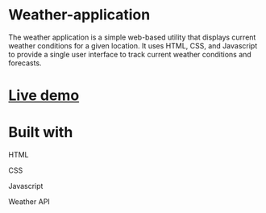 # Weather-application
The weather application is a simple web-based utility that displays current weather conditions for a given location. It uses HTML, CSS, and Javascript to provide a single user interface to track current weather conditions and forecasts.

# [Live demo](https://rutuja20901.github.io/Weather-application/)

 # Built with
 HTML

 CSS

 Javascript

 Weather API
